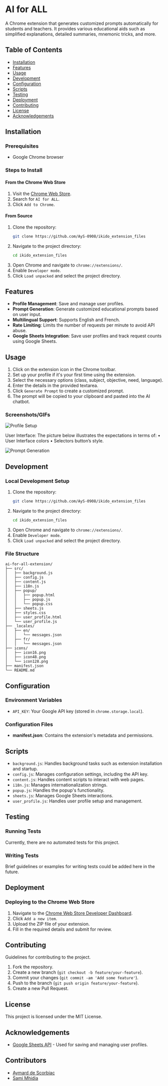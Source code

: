 # AI for ALL

A Chrome extension that generates customized prompts automatically for students and teachers. It provides various educational aids such as simplified explanations, detailed summaries, mnemonic tricks, and more.

## Table of Contents

- [Installation](#installation)
- [Features](#features)
- [Usage](#usage)
- [Development](#development)
- [Configuration](#configuration)
- [Scripts](#scripts)
- [Testing](#testing)
- [Deployment](#deployment)
- [Contributing](#contributing)
- [License](#license)
- [Acknowledgements](#acknowledgements)

## Installation

### Prerequisites

- Google Chrome browser

### Steps to Install

#### From the Chrome Web Store

1. Visit the [Chrome Web Store](#).
2. Search for `AI for ALL`.
3. Click `Add to Chrome`.

#### From Source

1. Clone the repository:
   ```sh
   git clone https://github.com/AyS-0908/ikido_extension_files
   ```
2. Navigate to the project directory:
   ```sh
   cd ikido_extension_files
   ```
3. Open Chrome and navigate to `chrome://extensions/`.
4. Enable `Developer mode`.
5. Click `Load unpacked` and select the project directory.

## Features

- **Profile Management**: Save and manage user profiles.
- **Prompt Generation**: Generate customized educational prompts based on user input.
- **Multilingual Support**: Supports English and French.
- **Rate Limiting**: Limits the number of requests per minute to avoid API abuse.
- **Google Sheets Integration**: Save user profiles and track request counts using Google Sheets.

## Usage

1. Click on the extension icon in the Chrome toolbar.
2. Set up your profile if it's your first time using the extension.
3. Select the necessary options (class, subject, objective, need, language).
4. Enter the details in the provided textarea.
5. Click `Generate Prompt` to create a customized prompt.
6. The prompt will be copied to your clipboard and pasted into the AI chatbot.

### Screenshots/GIFs

![Profile Setup](images/profile-setup.png)

User Interface:
The picture below illustrates the expectations in terms of:
• User Interface colors
• Selectors button’s style.

![Prompt Generation](images/prompt-setup.png)

## Development

### Local Development Setup

1. Clone the repository:
   ```sh
   git clone https://github.com/AyS-0908/ikido_extension_files
   ```
2. Navigate to the project directory:
   ```sh
   cd ikido_extension_files
   ```
3. Open Chrome and navigate to `chrome://extensions/`.
4. Enable `Developer mode`.
5. Click `Load unpacked` and select the project directory.

### File Structure

```plaintext
ai-for-all-extension/
├── src/
│   ├── background.js
│   ├── config.js
│   ├── content.js
│   ├── i18n.js
│   ├── popup/
│   │   ├── popup.html
│   │   ├── popup.js
│   │   └── popup.css
│   ├── sheets.js
│   ├── styles.css
│   ├── user_profile.html
│   └── user_profile.js
├── _locales/
│   ├── en/
│   │   └── messages.json
│   ├── fr/
│   │   └── messages.json
├── icons/
│   ├── icon16.png
│   ├── icon48.png
│   └── icon128.png
├── manifest.json
└── README.md
```

## Configuration

### Environment Variables

- `API_KEY`: Your Google API key (stored in `chrome.storage.local`).

### Configuration Files

- **manifest.json**: Contains the extension's metadata and permissions.

## Scripts

- `background.js`: Handles background tasks such as extension installation and startup.
- `config.js`: Manages configuration settings, including the API key.
- `content.js`: Handles content scripts to interact with web pages.
- `i18n.js`: Manages internationalization strings.
- `popup.js`: Handles the popup's functionality.
- `sheets.js`: Manages Google Sheets interactions.
- `user_profile.js`: Handles user profile setup and management.

## Testing

### Running Tests

Currently, there are no automated tests for this project.

### Writing Tests

Brief guidelines or examples for writing tests could be added here in the future.

## Deployment

### Deploying to the Chrome Web Store

1. Navigate to the [Chrome Web Store Developer Dashboard](https://chrome.google.com/webstore/developer/dashboard).
2. Click `Add a new item`.
3. Upload the ZIP file of your extension.
4. Fill in the required details and submit for review.

## Contributing

Guidelines for contributing to the project.

1. Fork the repository.
2. Create a new branch (`git checkout -b feature/your-feature`).
3. Commit your changes (`git commit -am 'Add some feature'`).
4. Push to the branch (`git push origin feature/your-feature`).
5. Create a new Pull Request.

## License

This project is licensed under the MIT License.

## Acknowledgements

- [Google Sheets API](https://developers.google.com/sheets/api) - Used for saving and managing user profiles.

## Contributors

- [Aymard de Scorbiac](https://github.com/AyS-0908)
- [Sami Mhidia](https://github.com/samimhidia1)

